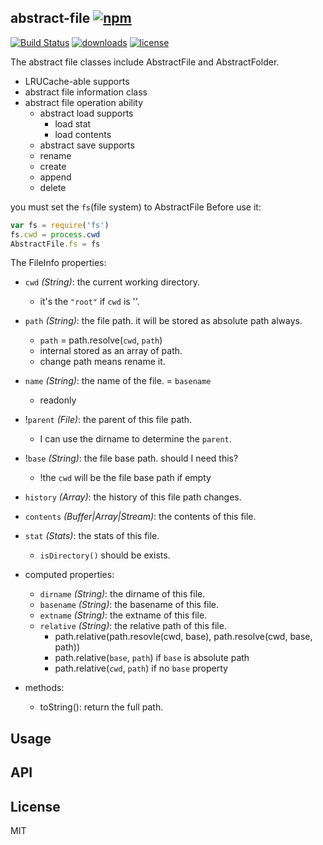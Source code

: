## abstract-file [![npm](https://img.shields.io/npm/v/abstract-file.svg)](https://npmjs.org/package/abstract-file)

[![Build Status](https://img.shields.io/travis/snowyu/abstract-file.js/master.svg)](http://travis-ci.org/snowyu/abstract-file.js)
[![downloads](https://img.shields.io/npm/dm/abstract-file.svg)](https://npmjs.org/package/abstract-file)
[![license](https://img.shields.io/npm/l/abstract-file.svg)](https://npmjs.org/package/abstract-file)

The abstract file classes include AbstractFile and AbstractFolder.

+ LRUCache-able supports
+ abstract file information class
+ abstract file operation ability
  + abstract load supports
    * load stat
    * load contents
  + abstract save supports
  * rename
  * create
  * append
  * delete

you must set the `fs`(file system) to AbstractFile Before use it:

```js
var fs = require('fs')
fs.cwd = process.cwd
AbstractFile.fs = fs
```

The FileInfo properties:

* `cwd` *(String)*: the current working directory.
  * it's the `"root"` if `cwd` is ''.
* `path` *(String)*: the file path. it will be stored as absolute path always.
  * `path` = path.resolve(`cwd`, `path`)
  * internal stored as an array of path.
  * change path means rename it.
* `name` *(String)*: the name of the file. = `basename`
  * readonly
* !`parent` *(File)*: the parent of this file path.
  * I can use the dirname to determine the `parent`.
* !`base` *(String)*: the file base path. should I need this?
  * !the `cwd` will be the file base path if empty
* `history` *(Array)*: the history of this file path changes.
* `contents` *(Buffer|Array|Stream)*: the contents of this file.
* `stat` *(Stats)*: the stats of this file.
  * `isDirectory()` should be exists.
* computed properties:
  * `dirname` *(String)*: the dirname of this file.
  * `basename` *(String)*: the basename of this file.
  * `extname` *(String)*: the extname of this file.
  * `relative` *(String)*: the relative path of this file.
    * path.relative(path.resovle(cwd, base), path.resolve(cwd, base, path))
    * path.relative(`base`, `path`) if `base` is absolute path
    * path.relative(`cwd`, `path`) if no `base` property

* methods:
  * toString(): return the full path.

## Usage


## API


## License

MIT
